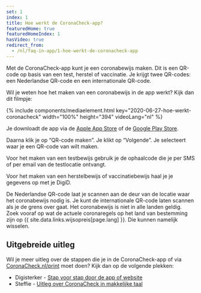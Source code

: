 ```yaml
---
set: 1
index: 1
title: Hoe werkt de CoronaCheck-app?
featuredHome: true
featuredHomeIndex: 1
hasVideo: true
redirect_from: 
  - /nl/faq-in-app/1-hoe-werkt-de-coronacheck-app
---
```

Met de CoronaCheck-app kunt je een coronabewijs maken. Dit is een QR-code op basis van een test, herstel of vaccinatie. Je krijgt twee QR-codes: een Nederlandse QR-code en een internationale QR-code.

Wil je weten hoe het maken van een coronabewijs in de app werkt? Kijk dan dit filmpje:

{% include components/mediaelement.html key="2020-06-27-hoe-werkt-coronacheck" width="100%" height="394" videoLang="nl" %}


Je downloadt de app via de <a href="https://apps.apple.com/nl/app/coronacheck/id1548269870" rel="noopener noreferrer" target="_blank">Apple App Store</a> of de <a href="https://play.google.com/store/apps/details?id=nl.rijksoverheid.ctr.holder" rel="noopener noreferrer" target="_blank">Google Play Store</a>.

Daarna klik je op “QR-code maken”. Je klikt op “Volgende”. Je selecteert waar je een QR-code van wilt maken.

Voor het maken van een testbewijs gebruik je de ophaalcode die je per SMS of per email van de testlocatie ontvangt.

Voor het maken van een herstelbewijs of vaccinatiebewijs haal je je gegevens op met je DigiD.

De Nederlandse QR-code laat je scannen aan de deur van de locatie waar het coronabewijs nodig is. Je kunt de internationale QR-code laten scannen als je de grens over gaat. Het coronabewijs is niet in alle landen geldig. Zoek vooraf op wat de actuele coronaregels op het land van bestemming zijn op {{ site.data.links.wijsopreis[page.lang] }}. Die kunnen namelijk wisselen.

## Uitgebreide uitleg
Wil je meer uitleg over de stappen die je in de CoronaCheck-app of via [CoronaCheck.nl/print](http://coronacheck.nl/print) moet doen? Kijk dan op de volgende plekken:

- Digisterker - [Stap voor stap door de app of website](http://www.uitlegcoronacheck.nl/)
- Steffie - [Uitleg over CoronaCheck in makkelijke taal](https://corona.steffie.nl/nl/modules/coronacheck-app/#!/1768/stap-1.html)
